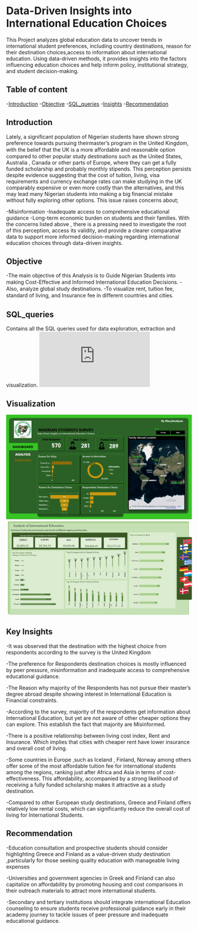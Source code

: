 # Data-Driven Insights into International Education Choices

This Project analyzes global education data to uncover trends in international student preferences, including country destinations, reason for their destination choices,access to information about international education. Using data-driven methods, it provides insights into the factors influencing education choices and help inform policy, institutional strategy, and student decision-making.

## Table of content

-[Introduction](#Introduction)
-[Objective](#Objective)
-[SQL_queries](#SQL_queries) 
-[Insights](#Insights)
-[Recommendation](#Recommendation)

## Introduction
Lately, a significant population of Nigerian students have shown strong preference towards pursuing theirmaster’s program in the United Kingdom, with the belief that the UK is a more aﬀordable and reasonable option compared to other popular study destinations such as the United States, Australia , Canada or other parts of Europe, where they can get a fully funded scholarship and probably monthly stipends. This perception persists despite evidence suggesting that the cost of tuition, living, visa requirements and currency exchange rates can make studying in the UK comparably expensive or even more costly than the alternatives, and this may lead many Nigerian students into making a big financial mistake without fully exploring other options. This issue raises concerns about;

-Misinformation
-Inadequate access to comprehensive educational guidance
-Long-term economic burden on students and their families.
With the concerns listed above , there is a pressing need to investigate the root of this perception, access its validity, and provide a clearer comparative data to support more informed decision-making regarding international education choices through data-driven insights.

## Objective
-The main objective of this Analysis is to Guide Nigerian Students into making Cost-Eﬀective and Informed International Education Decisions.
-Also, analyze global study destinations.
-To visualize rent, tuition fee, standard of living, and Insurance fee in diﬀerent countries and cities.

## SQL_queries
Contains all the SQL queries used for data exploration, extraction and visualization.
![image alt](https://github.com/MaryAnalyzes/International-_Education_Analysis/blob/main/internationa%20education%20queries.sql)

## Visualization
![image alt](https://github.com/MaryAnalyzes/International-_Education_Analysis/blob/main/Nigerian%20Students%20Survey.png?raw=true)
![image alt](https://github.com/MaryAnalyzes/International-_Education_Analysis/blob/main/intledu.png?raw=true)


## Key Insights
-It was observed that the destination with the highest choice from respondents according to the survey is the United Kingdom

-The preference for Respondents destination choices is mostly influenced by peer pressure, misinformation and inadequate access to comprehensive educational guidance.

-The Reason why majority of the Respondents has not pursue their master’s degree abroad despite showing interest in International Education is Financial constraints.

-According to the survey, majority of the respondents get information about International Education, but yet are not aware of other cheaper options they can explore. This establish the fact that majority are Misinformed.

-There is a positive relationship between living cost index, Rent and Insurance. Which implies that cities with cheaper rent have lower insurance and overall cost of living.

-Some countries in Europe ,such as Iceland , Finland, Norway among others offer some of the most affordable tuition fee for international students among the regions, ranking just after Africa and Asia in terms of cost-effectiveness. This affordability, accompanied by a strong likelihood of receiving a fully funded scholarship makes it attractive as a study destination.

-Compared to other European study destinations, Greece and Finland offers relatively low rental costs, which can significantly reduce the overall cost of living for International Students.

## Recommendation
-Education consultation and prospective students should consider highlighting Greece and Finland as a value-driven study destination ,particularly for those seeking quality education with manageable living expenses

-Universities and government agencies in Greek and Finland can also capitalize on affordability by promoting housing and cost comparisons in their outreach materials to attract more international students.

-Secondary and tertiary institutions should integrate international Education counseling to ensure students receive professional guidance early in their academy journey to tackle issues of peer pressure and inadequate educational guidance.








